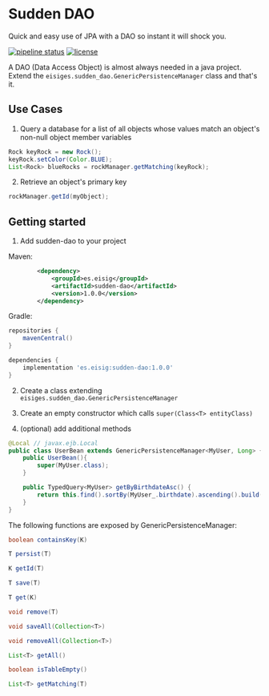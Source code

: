 # Sudden DAO

Quick and easy use of JPA with a DAO so instant it will shock you.

[![pipeline status](https://gitlab.mccollum.enterprises/smccollum/genericentityejb/badges/master/pipeline.svg)](http://gitlab.mccollum.enterprises/smccollum/genericentityejb/pipelines)
[![license](https://img.shields.io/github/license/thorntail/thorntail.svg)](http://www.apache.org/licenses/LICENSE-2.0)

A DAO (Data Access Object) is almost always needed in a java project. Extend the `eisiges.sudden_dao.GenericPersistenceManager` class and that's it.

## Use Cases

1. Query a database for a list of all objects whose values match an object's non-null object member variables

```java
Rock keyRock = new Rock();
keyRock.setColor(Color.BLUE);
List<Rock> blueRocks = rockManager.getMatching(keyRock);
```

2. Retrieve an object's primary key

```java
rockManager.getId(myObject);
```

## Getting started

1. Add sudden-dao to your project

Maven:
```xml
		<dependency>
			<groupId>es.eisig</groupId>
			<artifactId>sudden-dao</artifactId>
			<version>1.0.0</version>
		</dependency>
```

Gradle:
```groovy
repositories {
	mavenCentral()
}

dependencies {
	implementation 'es.eisig:sudden-dao:1.0.0'
}
```

2. Create a class extending `eisiges.sudden_dao.GenericPersistenceManager`

3. Create an empty constructor which calls `super(Class<T> entityClass)`

4. (optional) add additional methods

```java
@Local // javax.ejb.Local
public class UserBean extends GenericPersistenceManager<MyUser, Long> { // MyUser: entity being managed, Long: type of primary key
	public UserBean(){
		super(MyUser.class);
	}

	public TypedQuery<MyUser> getByBirthdateAsc() {
		return this.find().sortBy(MyUser_.birthdate).ascending().build();
	}
}
```

The following functions are exposed by GenericPersistenceManager:

```java
boolean containsKey(K)

T persist(T)

K getId(T)

T save(T)

T get(K)

void remove(T)

void saveAll(Collection<T>)

void removeAll(Collection<T>)

List<T> getAll()

boolean isTableEmpty()

List<T> getMatching(T)
```

